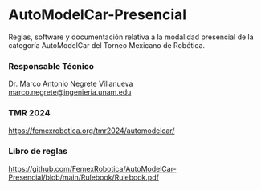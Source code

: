 # AutoModelCar-Presencial
Reglas, software y documentación relativa a la modalidad presencial de la categoría AutoModelCar del Torneo Mexicano de Robótica. 

### Responsable Técnico
Dr. Marco Antonio Negrete Villanueva<br>
marco.negrete@ingenieria.unam.edu

### TMR 2024
https://femexrobotica.org/tmr2024/automodelcar/

### Libro de reglas
https://github.com/FemexRobotica/AutoModelCar-Presencial/blob/main/Rulebook/Rulebook.pdf

